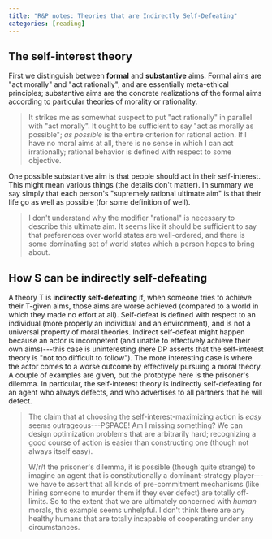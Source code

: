 ```yaml
---
title: "R&P notes: Theories that are Indirectly Self-Defeating"
categories: [reading]
---
```


## The self-interest theory

First we distinguish between __formal__ and __substantive__ aims. Formal aims
are "act morally" and "act rationally", and are essentially meta-ethical
principles; substantive aims are the concrete realizations of the formal aims
according to particular theories of morality or rationality.

> It strikes me as somewhat suspect to put "act rationally" in parallel with
> "act morally". It ought to be sufficient to say "act as morally as possible";
> _as possible_ is the entire criterion for rational action. If I have no moral
> aims at all, there is no sense in which I can act irrationally; rational
> behavior is defined with respect to some objective.

One possible substantive aim is that people should act in their self-interest.
This might mean various things (the details don't matter). In summary we say
simply that each person's "supremely rational ultimate aim" is that their life
go as well as possible (for some definition of well).

> I don't understand why the modifier "rational" is necessary to describe this
> ultimate aim. It seems like it should be sufficient to say that preferences
> over world states are well-ordered, and there is some dominating set of world
> states which a person hopes to bring about.

## How S can be indirectly self-defeating

A theory T is __indirectly self-defeating__ if, when someone tries to achieve
their T-given aims, those aims are worse achieved (compared to a world in which
they made no effort at all). Self-defeat is defined with respect to an
individual (more properly an individual and an environment), and is not a
universal property of moral theories. Indirect self-defeat might happen because
an actor is incompetent (and unable to effectively achieve their own
aims)---this case is uninteresting (here DP asserts that the self-interest
theory is "not too difficult to follow"). The more interesting case is where the
actor comes to a worse outcome by effectively pursuing a moral theory. A couple
of examples are given, but the prototype here is the prisoner's dilemma. In
particular, the self-interest theory is indirectly self-defeating for an agent
who always defects, and who advertises to all partners that he will defect.

> The claim that at choosing the self-interest-maximizing action is _easy_ seems
> outrageous---PSPACE! Am I missing something? We can design optimization
> problems that are arbitrarily hard; recognizing a good course of action is
> easier than constructing one (though not always itself easy).
>
> W/r/t the prisoner's dilemma, it is possible (though quite strange) to imagine
> an agent that is constitutionally a dominant-strategy player---we have to
> assert that all kinds of pre-commitment mechanisms (like hiring someone to
> murder them if they ever defect) are totally off-limits. So to the extent that
> we are ultimately concerned with _human_ morals, this example seems unhelpful.
> I don't think there are any healthy humans that are totally incapable of
> cooperating under any circumstances.
